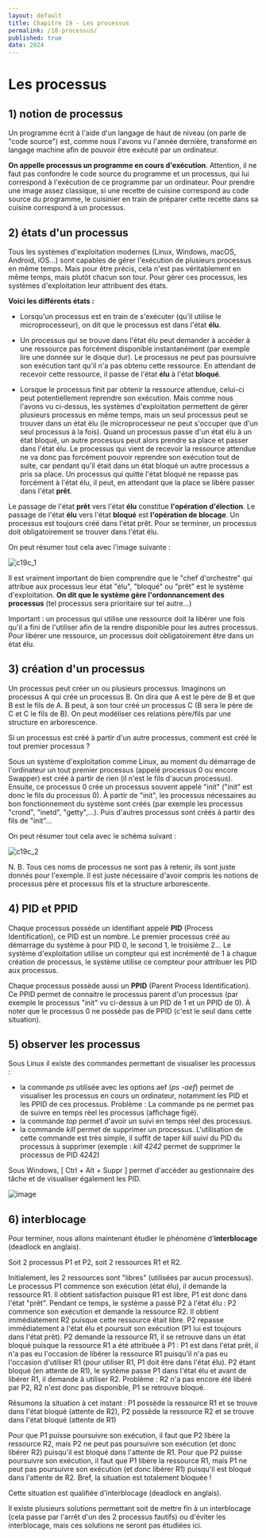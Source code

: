 ```yaml
---
layout: default
title: Chapitre 19 - Les processus
permalink: /18-processus/
published: true
date: 2024
---
```


# Les processus

## 1) notion de processus

Un programme écrit à l'aide d'un langage de haut de niveau (on parle de "code source") est, comme nous l'avons vu l'année dernière, transformé en langage machine afin de pouvoir être exécuté par un ordinateur.

**On appelle processus un programme en cours d'exécution**. Attention, il ne faut pas confondre le code source du programme et un processus, qui lui correspond à l'exécution de ce programme par un ordinateur. Pour prendre une image assez classique, si une recette de cuisine correspond au code source du programme, le cuisinier en train de préparer cette recette dans sa cuisine correspond à un processus.

## 2) états d'un processus
Tous les systèmes d'exploitation modernes (Linux, Windows, macOS, Android, iOS...) sont capables de gérer l'exécution de plusieurs processus en même temps. Mais pour être précis, cela n'est pas véritablement en même temps, mais plutôt chacun son tour. Pour gérer ces processus, les systèmes d'exploitation leur attribuent des états.

**Voici les différents états :**

- Lorsqu'un processus est en train de s'exécuter (qu'il utilise le microprocesseur), on dit que le processus est dans l'état **élu**.

- Un processus qui se trouve dans l'état élu peut demander à accéder à une ressource pas forcément disponible instantanément (par exemple lire une donnée sur le disque dur). Le processus ne peut pas poursuivre son exécution tant qu'il n'a pas obtenu cette ressource. En attendant de recevoir cette ressource, il passe de l'état **élu** à l'état **bloqué**.

- Lorsque le processus finit par obtenir la ressource attendue, celui-ci peut potentiellement reprendre son exécution. Mais comme nous l'avons vu ci-dessus, les systèmes d'exploitation permettent de gérer plusieurs processus en même temps, mais un seul processus peut se trouver dans un état élu (le microprocesseur ne peut s'occuper que d'un seul processus à la fois). Quand un processus passe d'un état élu à un état bloqué, un autre processus peut alors prendre sa place et passer dans l'état élu. Le processus qui vient de recevoir la ressource attendue ne va donc pas forcément pouvoir reprendre son exécution tout de suite, car pendant qu'il était dans un état bloqué un autre processus a pris sa place. Un processus qui quitte l'état bloqué ne repasse pas forcément à l'état élu, il peut, en attendant que la place se libère passer dans l'état **prêt**.

Le passage de l'état **prêt** vers l'état **élu** constitue **l'opération d'élection**. Le passage de l'état **élu** vers l'état **bloqué** est **l'opération de blocage**. Un processus est toujours créé dans l'état prêt. Pour se terminer, un processus doit obligatoirement se trouver dans l'état élu.

On peut résumer tout cela avec l'image suivante :

![c19c_1](https://github.com/user-attachments/assets/ea477f3f-79a5-458a-924e-416d42ef184f)

Il est vraiment important de bien comprendre que le "chef d'orchestre" qui attribue aux processus leur état "élu", "bloqué" ou "prêt" est le système d'exploitation. **On dit que le système gère l'ordonnancement des processus** (tel processus sera prioritaire sur tel autre...)

Important : un processus qui utilise une ressource doit la libérer une fois qu'il a fini de l'utiliser afin de la rendre disponible pour les autres processus. Pour libérer une ressource, un processus doit obligatoirement être dans un état élu.

## 3) création d'un processus

Un processus peut créer un ou plusieurs processus. Imaginons un processus A qui crée un processus B. On dira que A est le père de B et que B est le fils de A. B peut, à son tour créé un processus C (B sera le père de C et C le fils de B). On peut modéliser ces relations père/fils par une structure en arborescence.

Si un processus est créé à partir d'un autre processus, comment est créé le tout premier processus ?

Sous un système d'exploitation comme Linux, au moment du démarrage de l'ordinateur un tout premier processus (appelé processus 0 ou encore Swapper) est créé à partir de rien (il n'est le fils d'aucun processus). Ensuite, ce processus 0 crée un processus souvent appelé "init" ("init" est donc le fils du processus 0). À partir de "init", les processus nécessaires au bon fonctionnement du système sont créés (par exemple les processus "crond", "inetd", "getty",...). Puis d'autres processus sont créés à partir des fils de "init"...

On peut résumer tout cela avec le schéma suivant :

![c19c_2](https://github.com/user-attachments/assets/3b1bc1e1-46a8-4631-96dd-c9c1ffd4d550)

N. B. Tous ces noms de processus ne sont pas à retenir, ils sont juste donnés pour l'exemple. Il est juste nécessaire d'avoir compris les notions de processus père et processus fils et la structure arborescente.

## 4) PID et PPID
Chaque processus possède un identifiant appelé **PID** (Process Identification), ce PID est un nombre. Le premier processus créé au démarrage du système à pour PID 0, le second 1, le troisième 2... Le système d'exploitation utilise un compteur qui est incrémenté de 1 à chaque création de processus, le système utilise ce compteur pour attribuer les PID aux processus.

Chaque processus possède aussi un **PPID** (Parent Process Identification). Ce PPID permet de connaitre le processus parent d'un processus (par exemple le processus "init" vu ci-dessus à un PID de 1 et un PPID de 0). À noter que le processus 0 ne possède pas de PPID (c'est le seul dans cette situation).

## 5) observer les processus

Sous Linux il existe des commandes permettant de visualiser les processus : 
- la commande *ps* utilisée avec les options aef (*ps -aef*) permet de visualiser les processus en cours un ordinateur, notamment les PID et les PPID de ces processus. Problème : La commande ps ne permet pas de suivre en temps réel les processus (affichage figé).
- la commande *top* permet d'avoir un suivi en temps réel des  processus.
- la commande *kill* permet de supprimer un processus. L'utilisation de cette commande est très simple, il suffit de taper *kill* suivi du PID du processus à supprimer (exemple : *kill 4242* permet de supprimer le processus de PID 4242)

Sous Windows, [ Ctrl + Alt + Suppr ] permet d'accèder au gestionnaire des tâche et de visualiser également les PID.

![image](https://github.com/user-attachments/assets/1ce501d2-8f86-47d0-ac03-b17b46bf5110)

## 6) interblocage

Pour terminer, nous allons maintenant étudier le phénomène d'**interblocage** (deadlock en anglais).

Soit 2 processus P1 et P2, soit 2 ressources R1 et R2. 

Initialement, les 2 ressources sont "libres" (utilisées par aucun processus). Le processus P1 commence son exécution (état élu), il demande la ressource R1. Il obtient satisfaction puisque R1 est libre, P1 est donc dans l'état "prêt". Pendant ce temps, le système a passé P2 à l'état élu : P2 commence son exécution et demande la ressource R2. Il obtient immédiatement R2 puisque cette ressource était libre. P2 repasse immédiatement à l'état élu et poursuit son exécution (P1 lui est toujours dans l'état prêt). P2 demande la ressource R1, il se retrouve dans un état bloqué puisque la ressource R1 a été attribuée à P1 : P1 est dans l'état prêt, il n'a pas eu l'occasion de libérer la ressource R1 puisqu'il n'a pas eu l'occasion d'utiliser R1 (pour utiliser R1, P1 doit être dans l'état élu). P2 étant bloqué (en attente de R1), le système passe P1 dans l'état élu et avant de libérer R1, il demande à utiliser R2. Problème : R2 n'a pas encore été libéré par P2, R2 n'est donc pas disponible, P1 se retrouve bloqué.

Résumons la situation à cet instant : P1 possède la ressource R1 et se trouve dans l'état bloqué (attente de R2), P2 possède la ressource R2 et se trouve dans l'état bloqué (attente de R1)

Pour que P1 puisse poursuivre son exécution, il faut que P2 libère la ressource R2, mais P2 ne peut pas poursuivre son exécution (et donc libérer R2) puisqu'il est bloqué dans l'attente de R1. Pour que P2 puisse poursuivre son exécution, il faut que P1 libère la ressource R1, mais P1 ne peut pas poursuivre son exécution (et donc libérer R1) puisqu'il est bloqué dans l'attente de R2. Bref, la situation est totalement bloquée !

Cette situation est qualifiée d'interblocage (deadlock en anglais).

Il existe plusieurs solutions permettant soit de mettre fin à un interblocage (cela passe par l'arrêt d'un des 2 processus fautifs) ou d'éviter les interblocage, mais ces solutions ne seront pas étudiées ici.
